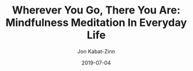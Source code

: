 ---
title: "Wherever You Go, There You Are: Mindfulness Meditation In Everyday Life"
book: wherever-you-go
author: Jon Kabat-Zinn
kindle: true
date: 2019-07-04
tags: posts
---